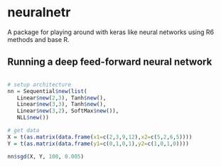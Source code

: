 # neuralnetr

A package for playing around with keras like neural networks using R6 methods and base R.

## Running a deep feed-forward neural network

```R

# setup architecture
nn = Sequential$new(list(
   Linear$new(2,3), Tanh$new(),
   Linear$new(3,3), Tanh$new(),
   Linear$new(3,2), SoftMax$new()),
   NLL$new())

# get data
X = t(as.matrix(data.frame(x1=c(2,3,9,12),x2=c(5,2,6,5))))
Y = t(as.matrix(data.frame(y1=c(0,1,0,1),y2=c(1,0,1,0))))

nn$sgd(X, Y, 100, 0.005)


```



